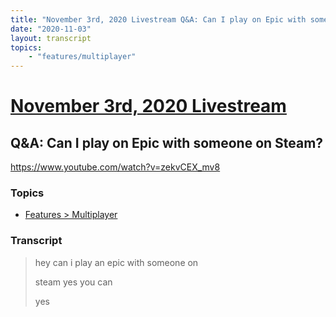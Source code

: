 ```yaml
---
title: "November 3rd, 2020 Livestream Q&A: Can I play on Epic with someone on Steam?"
date: "2020-11-03"
layout: transcript
topics:
    - "features/multiplayer"
---
```

# [November 3rd, 2020 Livestream](../2020-11-03.md)
## Q&A: Can I play on Epic with someone on Steam?
https://www.youtube.com/watch?v=zekvCEX_mv8

### Topics
* [Features > Multiplayer](../topics/features/multiplayer.md)

### Transcript

> hey can i play an epic with someone on
>
> steam yes you can
>
> yes
